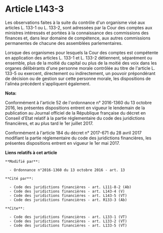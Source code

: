 # Article L143-3

Les observations faites à la suite du contrôle d'un organisme visé aux articles L. 133-1 ou L. 133-2, sont adressées par la
Cour des comptes aux ministres intéressés et portées à la connaissance des commissions des finances et, dans leur domaine de
compétence, aux autres commissions permanentes de chacune des assemblées parlementaires. 

Lorsque des organismes pour lesquels la Cour des comptes est compétente en application des articles L. 133-1 et L. 133-2
détiennent, séparément ou ensemble, plus de la moitié du capital ou plus de la moitié des voix dans les organes délibérants
d'une personne morale contrôlée au titre de l'article L. 133-5 ou exercent, directement ou indirectement, un pouvoir
prépondérant de décision ou de gestion sur cette personne morale, les dispositions de l'alinéa précédent s'appliquent
également.

**Nota:**

Conformément à l'article 52 de l'ordonnance n° 2016-1360 du 13 octobre 2016, les présentes dispositions entrent en vigueur le
lendemain de la publication au Journal officiel de la République française du décret en Conseil d'Etat relatif à la partie
réglementaire du code des juridictions financières, et au plus tard le 1er juillet 2017.

Conformément à l'article 184 du décret n° 2017-671 du 28 avril 2017 modifiant la partie réglementaire du code des
juridictions financières, les présentes dispositions entrent en vigueur le 1er mai 2017.

**Liens relatifs à cet article**

	**Modifié par**:

	  - Ordonnance n°2016-1360 du 13 octobre 2016 - art. 13

	**Cité par**:

	  - Code des juridictions financières - art. L111-8-2 (Ab)
	  - Code des juridictions financières - art. L143-4 (V)
	  - Code des juridictions financières - art. L143-5 (VT)
	  - Code des juridictions financières - art. R133-3 (Ab)

	**Cite**:

	  - Code des juridictions financières - art. L133-1 (VT)
	  - Code des juridictions financières - art. L133-2 (VT)
	  - Code des juridictions financières - art. L133-5 (VT)
